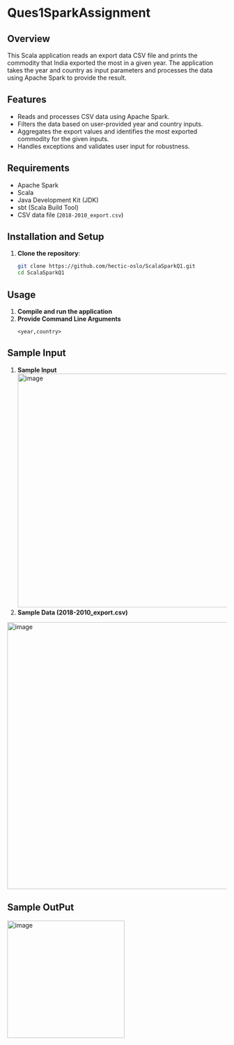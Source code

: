 # Ques1SparkAssignment

## Overview
This Scala application reads an export data CSV file and prints the commodity that India exported the most in a given year. The application takes the year and country as input parameters and processes the data using Apache Spark to provide the result.

## Features
- Reads and processes CSV data using Apache Spark.
- Filters the data based on user-provided year and country inputs.
- Aggregates the export values and identifies the most exported commodity for the given inputs.
- Handles exceptions and validates user input for robustness.

## Requirements
- Apache Spark
- Scala
- Java Development Kit (JDK)
- sbt (Scala Build Tool)
- CSV data file (`2018-2010_export.csv`)

## Installation and Setup
1. **Clone the repository**:
   ```bash
   git clone https://github.com/hectic-oslo/ScalaSparkQ1.git
   cd ScalaSparkQ1
## Usage
1. **Compile and run the application**
2. **Provide Command Line Arguments**
    ```text
    <year,country>
## Sample Input 
1. **Sample Input**
   <img width="535" alt="image" src="https://github.com/user-attachments/assets/701aeb0c-8780-44c5-bb38-7f0051d4565e">
2. **Sample Data (2018-2010_export.csv)**
  <img width="611" alt="image" src="https://github.com/user-attachments/assets/255230dc-1d70-49af-b70f-47b34045f1ff">

## Sample OutPut
<img width="269" alt="image" src="https://github.com/user-attachments/assets/b6a4c549-2644-4a64-9fe8-7ad779b054a7">


   

    
